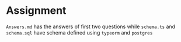 # Assignment

`Answers.md` has the answers of first two questions while `schema.ts` and `schema.sql` have schema defined using `typeorm` and `postgres`